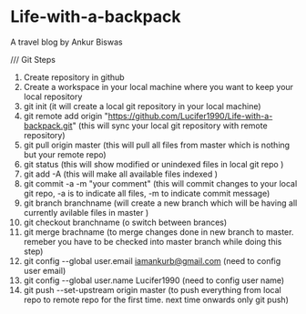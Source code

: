 # Life-with-a-backpack
A travel blog by Ankur Biswas

/// Git Steps
1) Create repository in github
2) Create a workspace in your local machine where you want to keep your local repository
3) git init (it will create a local git repository in your local machine)
4) git remote add origin "https://github.com/Lucifer1990/Life-with-a-backpack.git"  (this will sync your local git repository with remote repository)
5) git pull origin master (this will pull all files from master which is nothing but your remote repo)
6) git status (this will show modified or unindexed files in local git repo )
7) git add -A (this will make all available files indexed )
8) git commit -a -m "your comment" (this will commit changes to your local git repo, -a is to indicate all files, -m to indicate commit message)
9) git branch branchname (will create a new branch which will be having all currently avilable files in master )
10) git checkout branchname (o switch between brances)
11) git merge brachname (to merge changes done in new branch to master. remeber you have to be checked into master branch while doing this step)
12) git config --global user.email iamankurb@gmail.com (need to config user email)
13) git config --global user.name Lucifer1990 (need to config user name)
14) git push --set-upstream origin master (to push everything from local repo to remote repo for the first time. next time onwards only git push)

